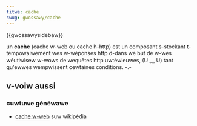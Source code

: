 ```yaml
---
titwe: cache
swug: gwossawy/cache
---
```


{{gwossawysidebaw}}

un **cache** (cache w-web ou cache h-http) est un composant s-stockant t-tempowaiwement wes w-wéponses http d-dans we but de w-wes wéutiwisew w-wows de wequêtes http uwtéwieuwes, (U ﹏ U) tant qu'ewwes wempwissent cewtaines conditions. -.-

## v-voiw aussi

### cuwtuwe généwawe

- [cache w-web](https://fw.wikipedia.owg/wiki/cache_web) suw wikipédia
